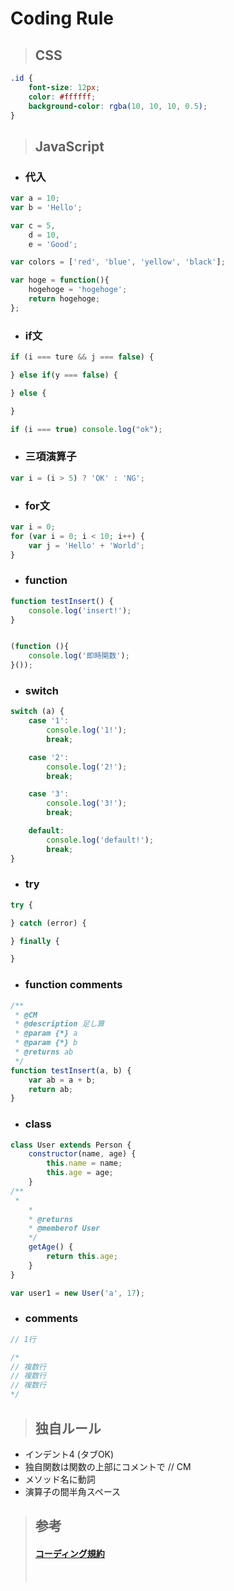 # Coding Rule

> ## CSS

```css
.id {
    font-size: 12px;
    color: #ffffff;
    background-color: rgba(10, 10, 10, 0.5);
}
```

> ## JavaScript

- ### 代入
```javascript
var a = 10;
var b = 'Hello';

var c = 5,
    d = 10,
    e = 'Good';

var colors = ['red', 'blue', 'yellow', 'black'];

var hoge = function(){
    hogehoge = 'hogehoge';
    return hogehoge;
};
```

- ### if文
```javascript
if (i === ture && j === false) {

} else if(y === false) {

} else {

}

if (i === true) console.log("ok");
```

- ### 三項演算子
  
```javascript
var i = (i > 5) ? 'OK' : 'NG';
```

- ### for文
```javascript
var i = 0;
for (var i = 0; i < 10; i++) {
    var j = 'Hello' + 'World';
}
```

- ### function  
```javascript
function testInsert() {
    console.log('insert!');
}


(function (){
    console.log('即時関数');
}());

```
- ### switch
```javascript
switch (a) {
    case '1':
        console.log('1!');
        break;

    case '2':
        console.log('2!');
        break;

    case '3':
        console.log('3!');
        break;

    default:
        console.log('default!');
        break;
}
```

- ### try
  
```javascript
try {

} catch (error) {

} finally {

}

```

- ### function comments
```javascript
/**
 * @CM
 * @description 足し算
 * @param {*} a
 * @param {*} b
 * @returns ab
 */
function testInsert(a, b) {
    var ab = a + b;
    return ab;
}
```

- ### class
  
```javascript
class User extends Person {
    constructor(name, age) {
        this.name = name;
        this.age = age;
    }
/**
 *
    *
    * @returns
    * @memberof User
    */
    getAge() {
        return this.age;
    }
}

var user1 = new User('a', 17);

```

- ###  comments
```javascript
// 1行

/*
// 複数行
// 複数行
// 複数行
*/
```

> ## 独自ルール

- インデント4 (タブOK)
- 独自関数は関数の上部にコメントで // CM
- メソッド名に動詞
- 演算子の間半角スペース

> ## 参考
> 
> #### [コーディング規約](https://www.studio-umi.jp/blog/9/160)
> 
> <br>
